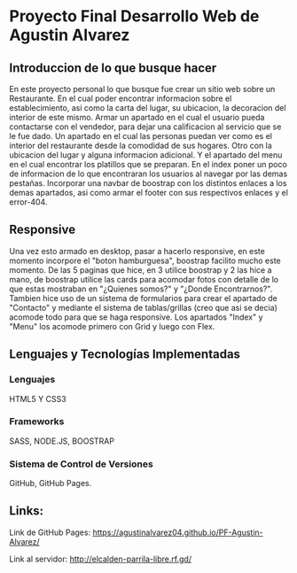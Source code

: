# Proyecto Final Desarrollo Web de Agustin Alvarez
## Introduccion de lo que busque hacer
En este proyecto personal lo que busque fue crear un sitio web sobre un Restaurante. En el cual poder encontrar informacion sobre el
establecimiento, asi como la carta del lugar, su ubicacion, la decoracion del interior de este mismo. Armar un apartado en el cual el usuario pueda contactarse con el vendedor, para dejar una calificacion al servicio que se le fue dado. Un apartado en el cual las personas puedan ver como es el interior del restaurante desde la comodidad de sus hogares. Otro con la ubicacion del lugar y alguna informacion adicional. Y el apartado del menu en el cual encontrar los platillos que se preparan. En el index poner un poco de informacion de lo que encontraran los usuarios al navegar por las demas pestañas. Incorporar una navbar de boostrap con los distintos enlaces a los demas apartados, asi como armar el footer con sus respectivos enlaces y el error-404.
## Responsive
Una vez esto armado en desktop, pasar a hacerlo responsive, en este momento incorpore el "boton hamburguesa", boostrap facilito mucho este momento. De las 5 paginas que hice, en 3 utilice boostrap y 2 las hice a mano, de boostrap utilice las cards para acomodar fotos con detalle de lo que estas mostraban en "¿Quienes somos?" y "¿Donde Encontrarnos?". Tambien hice uso de un sistema de formularios para crear el apartado de "Contacto" y mediante el sistema de tablas/grillas (creo que asi se decia) acomode todo para que se haga responsive. Los apartados "Index" y "Menu" los acomode primero con Grid y luego con Flex.
## Lenguajes y Tecnologías Implementadas
### Lenguajes
HTML5 Y CSS3
### Frameworks
SASS, NODE.JS, BOOSTRAP
### Sistema de Control de Versiones
GitHub, GitHub Pages.

## Links:
Link de GitHub Pages: https://agustinalvarez04.github.io/PF-Agustin-Alvarez/

Link al servidor: http://elcalden-parrila-libre.rf.gd/
